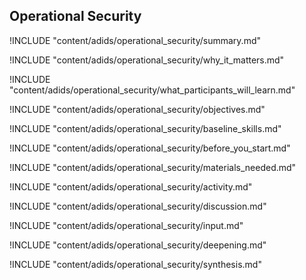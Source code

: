 
##  Operational Security

<!-- ![](content/images/operational security.png "") -->

!INCLUDE "content/adids/operational_security/summary.md"

<!-- Why The Topic Matters -->

!INCLUDE "content/adids/operational_security/why_it_matters.md"

<!--  What Participants Will Learn -->

!INCLUDE "content/adids/operational_security/what_participants_will_learn.md"

<!-- Objectives {.sidebar} -->

!INCLUDE "content/adids/operational_security/objectives.md"

<!-- Baseline Skills -->

!INCLUDE "content/adids/operational_security/baseline_skills.md"

<!-- Before you Start -->

!INCLUDE "content/adids/operational_security/before_you_start.md"

<!-- Materials Needed [stub] -->

!INCLUDE "content/adids/operational_security/materials_needed.md"

<!--Activity [stub] {.activity} -->

!INCLUDE "content/adids/operational_security/activity.md"

<!--Discussion [stub] -->

!INCLUDE "content/adids/operational_security/discussion.md"

<!-- Input -->

!INCLUDE "content/adids/operational_security/input.md"

<!-- Deepening -->

!INCLUDE "content/adids/operational_security/deepening.md"

<!--Synthesis [stub] {.synthesis} -->

!INCLUDE "content/adids/operational_security/synthesis.md"
